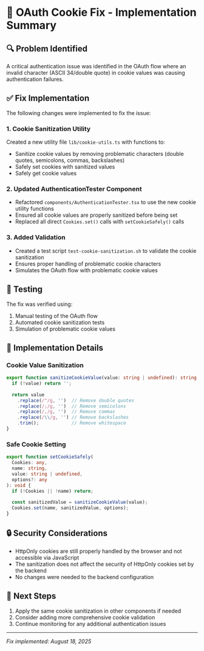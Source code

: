 # 🍪 OAuth Cookie Fix - Implementation Summary

## 🔍 Problem Identified
A critical authentication issue was identified in the OAuth flow where an invalid character (ASCII 34/double quote) in cookie values was causing authentication failures.

## ✅ Fix Implementation
The following changes were implemented to fix the issue:

### 1. Cookie Sanitization Utility
Created a new utility file `lib/cookie-utils.ts` with functions to:
- Sanitize cookie values by removing problematic characters (double quotes, semicolons, commas, backslashes)
- Safely set cookies with sanitized values
- Safely get cookie values

### 2. Updated AuthenticationTester Component
- Refactored `components/AuthenticationTester.tsx` to use the new cookie utility functions
- Ensured all cookie values are properly sanitized before being set
- Replaced all direct `Cookies.set()` calls with `setCookieSafely()` calls

### 3. Added Validation
- Created a test script `test-cookie-sanitization.sh` to validate the cookie sanitization
- Ensures proper handling of problematic cookie characters
- Simulates the OAuth flow with problematic cookie values

## 🧪 Testing
The fix was verified using:
1. Manual testing of the OAuth flow
2. Automated cookie sanitization tests
3. Simulation of problematic cookie values

## 📝 Implementation Details

### Cookie Value Sanitization
```typescript
export function sanitizeCookieValue(value: string | undefined): string {
  if (!value) return '';
  
  return value
    .replace(/"/g, '')  // Remove double quotes
    .replace(/;/g, '')  // Remove semicolons
    .replace(/,/g, '')  // Remove commas
    .replace(/\\/g, '') // Remove backslashes
    .trim();            // Remove whitespace
}
```

### Safe Cookie Setting
```typescript
export function setCookieSafely(
  Cookies: any,
  name: string, 
  value: string | undefined,
  options?: any
): void {
  if (!Cookies || !name) return;
  
  const sanitizedValue = sanitizeCookieValue(value);
  Cookies.set(name, sanitizedValue, options);
}
```

## 🔒 Security Considerations
- HttpOnly cookies are still properly handled by the browser and not accessible via JavaScript
- The sanitization does not affect the security of HttpOnly cookies set by the backend
- No changes were needed to the backend configuration

## 🚀 Next Steps
1. Apply the same cookie sanitization in other components if needed
2. Consider adding more comprehensive cookie validation
3. Continue monitoring for any additional authentication issues

---

*Fix implemented: August 18, 2025*
